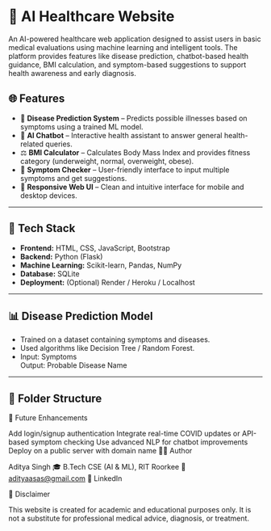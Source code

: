 # 🏥 AI Healthcare Website

An AI-powered healthcare web application designed to assist users in basic medical evaluations using machine learning and intelligent tools. The platform provides features like disease prediction, chatbot-based health guidance, BMI calculation, and symptom-based suggestions to support health awareness and early diagnosis.

## 🌐 Features

- 🧠 **Disease Prediction System** – Predicts possible illnesses based on symptoms using a trained ML model.
- 🤖 **AI Chatbot** – Interactive health assistant to answer general health-related queries.
- ⚖️ **BMI Calculator** – Calculates Body Mass Index and provides fitness category (underweight, normal, overweight, obese).
- 📝 **Symptom Checker** – User-friendly interface to input multiple symptoms and get suggestions.
- 📱 **Responsive Web UI** – Clean and intuitive interface for mobile and desktop devices.

---

## 🔧 Tech Stack

- **Frontend:** HTML, CSS, JavaScript, Bootstrap
- **Backend:** Python (Flask)
- **Machine Learning:** Scikit-learn, Pandas, NumPy
- **Database:** SQLite
- **Deployment:** (Optional) Render / Heroku / Localhost

---

## 📊 Disease Prediction Model

- Trained on a dataset containing symptoms and diseases.
- Used algorithms like Decision Tree / Random Forest.
- Input: Symptoms  
  Output: Probable Disease Name

---

## 📁 Folder Structure

🧠 Future Enhancements

Add login/signup authentication
Integrate real-time COVID updates or API-based symptom checking
Use advanced NLP for chatbot improvements
Deploy on a public server with domain name
🙋‍♂️ Author

Aditya Singh
🎓 B.Tech CSE (AI & ML), RIT Roorkee
📧 adityaasas@gmail.com
🔗 LinkedIn

📌 Disclaimer

This website is created for academic and educational purposes only. It is not a substitute for professional medical advice, diagnosis, or treatment.


